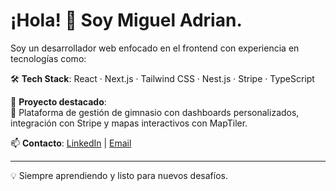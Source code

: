 # ¡Hola! 👋 Soy Miguel Adrian.

Soy un desarrollador web enfocado en el frontend con experiencia en tecnologías como:

🛠️ **Tech Stack**: React · Next.js · Tailwind CSS · Nest.js · Stripe · TypeScript

🚀 **Proyecto destacado**:  
🧘 Plataforma de gestión de gimnasio con dashboards personalizados, integración con Stripe y mapas interactivos con MapTiler.

📫 **Contacto**: [LinkedIn](https://www.linkedin.com/in/miguel-adrian-9365b9286/) | [Email](adrianmiguel138@gmail.com)

---

💡 Siempre aprendiendo y listo para nuevos desafíos.
